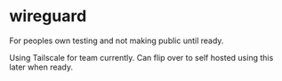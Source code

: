 # wireguard

For peoples own testing and not making public until ready.

Using Tailscale for team currently. Can flip over to self hosted using this later when ready.
